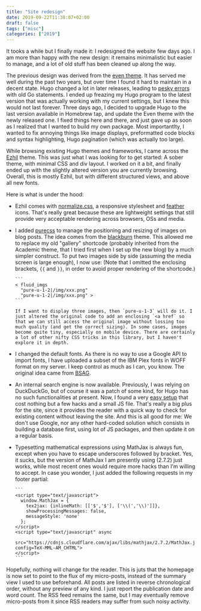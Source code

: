 ```yaml
---
title: "Site redesign"
date: 2019-09-22T11:38:07+02:00
draft: false
tags: ["misc"]
categories: ["2019"]
---
```


It tooks a while but I finally made it: I redesigned the website few days ago. I am more than happy with the new design: it remains minimalistic but easier to manage, and a lot of old stuff has been cleaned up along the way.

<!--more-->

The previous design was derived from the [even theme](https://themes.gohugo.io/hugo-theme-even/). It has served me well during the past two years, but over time I found it hard to maintain in a decent state. Hugo changed a lot in later releases, leading to [pesky errors](/micro/hugo-update.md) with old Go statements. I ended up freazing my Hugo program to the latest version that was actually working with my current settings, but I knew this would not last forever. Three days ago, I decided to upgrade Hugo to the last version available in Homebrew tap, and update the Even theme with the newly released one. I fixed things here and there, and just gave up as soon as I realized that I wanted to build my own package. Most importantlty, I wanted to fix annoying things like image displays, preformatted code blocks and syntax highlighting, Hugo pagination (which was actually too large).

While browsing existing Hugo themes and frameworks, I came across the [Ezhil](https://github.com/vividvilla/ezhil) theme. This was just what I was looking for to get started: A sober theme, with minimal CSS and div layout. I worked on it a bit, and finally ended up with the slightly altered version you are currently browsing. Overall, this is mostly Ezhil, but with different structured views, and above all new fonts.

Here is what is under the hood:

- Ezhil comes with [normalize.css](https://necolas.github.io/normalize.css/), a responsive stylesheet and [feather](https://feathericons.com) icons. That's really great because these are lightweight settings that still provide very acceptable rendering across browsers, OSs and media.

- I added [purecss](https://purecss.io) to manage the positioning and resizing of images on blog posts. The idea comes from the [blackburn](https://github.com/yoshiharuyamashita/blackburn) theme. This allowed me to replace my old "gallery" shortcode (probably inherited from the Academic theme, that I tried first when I set up the new blog) by a much simpler construct. To put two images side by side (assuming the media screen is large enough), I now use: (Note that I omitted the enclosing brackets, `{{` and `}}`, in order to avoid proper rendering of the shortcode.)

      ```
      < fluid_imgs
        "pure-u-1-2|/img/xxx.png"
        "pure-u-1-2|/img/xxx.png" >
      ```

      If I want to display three images, then `pure-u-1-3` will do it. I just altered the original code to add an enclosing `<a href` so that we can still access the original image without lossing too much quality (and get the correct sizing). In some cases, images become quite tiny, especially on mobile device. There are certainly a lot of other nifty CSS tricks in this library, but I haven't explore it in depth.

- I changed the default fonts. As there is no way to use a Google API to import fonts, I have uploaded a subset of the IBM Plex fonts in WOFF format on my server. I keep control as much as I can, you know. The original idea came from [BSAG](https://www.rousette.org.uk/about/).

- An internal search engine is now available. Previously, I was relying on DuckDuckGo, but of course it was a patch of some kind, for Hugo has no such functionalities at present. Now, I found a very [easy setup](https://gist.github.com/eddiewebb/735feb48f50f0ddd65ae5606a1cb41ae) that cost nothing but a few hacks and a small JS file. That's really a big plus for the site, since it provides the reader with a quick way to check for existing content without leaving the site. And this is all good for me: We don't use Google, nor any other hard-coded solution which consists in building a database first, using lot of JS packages, and then update it on a regular basis.

- Typesetting mathematical expressions using MathJax is always fun, except when you have to escape underscores followed by bracket. Yes, it sucks, but the version of MathJax I am presently using (2.7.2) just works, while most recent ones would require more hacks than I'm willing to accept. In case you wonder, I just added the following requests in my footer partial:

      ```
      <script type="text/javascript">
        window.MathJax = {
          tex2jax: {inlineMath: [['$','$'], ['\\(','\\)']]},
          showProcessingMessages: false,
          messageStyle: 'none'
        };
      </script>
      <script type="text/javascript" async
        src="https://cdnjs.cloudflare.com/ajax/libs/mathjax/2.7.2/MathJax.js?config=TeX-MML-AM_CHTML">
      </script>
      ```

Hopefully, nothing will change for the reader. This is juts that the homepage is now set to point to the flux of my micro-posts, instead of the summary view I used to use beforehand. All posts are listed in reverse chronological order, without any preview of any kind. I just report the publication date and word count. The RSS feed remains the same, but I may eventually remove micro-posts from it since RSS readers may suffer from such noisy activity.
